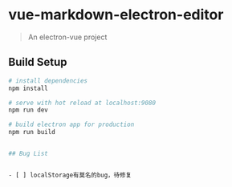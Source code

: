 # vue-markdown-electron-editor

> An electron-vue project

## Build Setup

``` bash
# install dependencies
npm install

# serve with hot reload at localhost:9080
npm run dev

# build electron app for production
npm run build


## Bug List


- [ ] localStorage有莫名的bug，待修复
